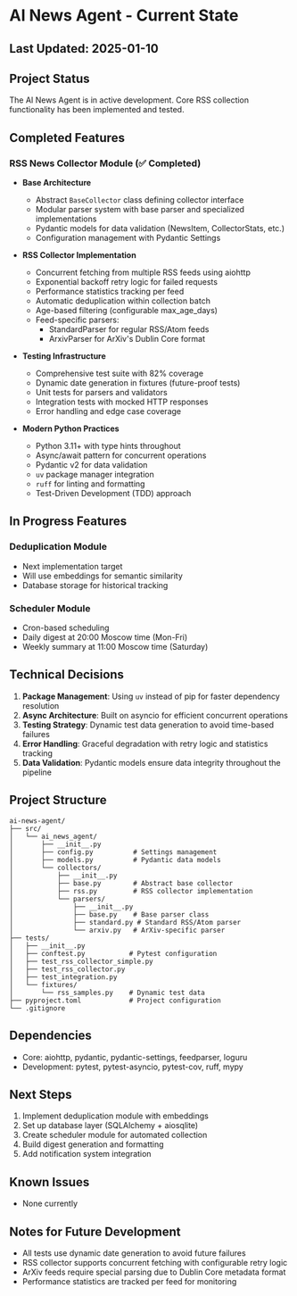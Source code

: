 # AI News Agent - Current State

## Last Updated: 2025-01-10

## Project Status
The AI News Agent is in active development. Core RSS collection functionality has been implemented and tested.

## Completed Features

### RSS News Collector Module (✅ Completed)
- **Base Architecture**
  - Abstract `BaseCollector` class defining collector interface
  - Modular parser system with base parser and specialized implementations
  - Pydantic models for data validation (NewsItem, CollectorStats, etc.)
  - Configuration management with Pydantic Settings

- **RSS Collector Implementation**
  - Concurrent fetching from multiple RSS feeds using aiohttp
  - Exponential backoff retry logic for failed requests
  - Performance statistics tracking per feed
  - Automatic deduplication within collection batch
  - Age-based filtering (configurable max_age_days)
  - Feed-specific parsers:
    - StandardParser for regular RSS/Atom feeds
    - ArxivParser for ArXiv's Dublin Core format

- **Testing Infrastructure**
  - Comprehensive test suite with 82% coverage
  - Dynamic date generation in fixtures (future-proof tests)
  - Unit tests for parsers and validators
  - Integration tests with mocked HTTP responses
  - Error handling and edge case coverage

- **Modern Python Practices**
  - Python 3.11+ with type hints throughout
  - Async/await pattern for concurrent operations
  - Pydantic v2 for data validation
  - `uv` package manager integration
  - `ruff` for linting and formatting
  - Test-Driven Development (TDD) approach

## In Progress Features

### Deduplication Module
- Next implementation target
- Will use embeddings for semantic similarity
- Database storage for historical tracking

### Scheduler Module
- Cron-based scheduling
- Daily digest at 20:00 Moscow time (Mon-Fri)
- Weekly summary at 11:00 Moscow time (Saturday)

## Technical Decisions

1. **Package Management**: Using `uv` instead of pip for faster dependency resolution
2. **Async Architecture**: Built on asyncio for efficient concurrent operations
3. **Testing Strategy**: Dynamic test data generation to avoid time-based failures
4. **Error Handling**: Graceful degradation with retry logic and statistics tracking
5. **Data Validation**: Pydantic models ensure data integrity throughout the pipeline

## Project Structure
```
ai-news-agent/
├── src/
│   └── ai_news_agent/
│       ├── __init__.py
│       ├── config.py          # Settings management
│       ├── models.py          # Pydantic data models
│       └── collectors/
│           ├── __init__.py
│           ├── base.py        # Abstract base collector
│           ├── rss.py         # RSS collector implementation
│           └── parsers/
│               ├── __init__.py
│               ├── base.py    # Base parser class
│               ├── standard.py # Standard RSS/Atom parser
│               └── arxiv.py   # ArXiv-specific parser
├── tests/
│   ├── __init__.py
│   ├── conftest.py           # Pytest configuration
│   ├── test_rss_collector_simple.py
│   ├── test_rss_collector.py
│   ├── test_integration.py
│   └── fixtures/
│       └── rss_samples.py    # Dynamic test data
├── pyproject.toml            # Project configuration
└── .gitignore
```

## Dependencies
- Core: aiohttp, pydantic, pydantic-settings, feedparser, loguru
- Development: pytest, pytest-asyncio, pytest-cov, ruff, mypy

## Next Steps
1. Implement deduplication module with embeddings
2. Set up database layer (SQLAlchemy + aiosqlite)
3. Create scheduler module for automated collection
4. Build digest generation and formatting
5. Add notification system integration

## Known Issues
- None currently

## Notes for Future Development
- All tests use dynamic date generation to avoid future failures
- RSS collector supports concurrent fetching with configurable retry logic
- ArXiv feeds require special parsing due to Dublin Core metadata format
- Performance statistics are tracked per feed for monitoring